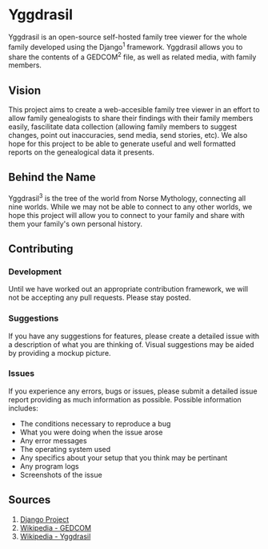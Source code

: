 # Yggdrasil
Yggdrasil is an open-source self-hosted family tree viewer for the whole family developed using the Django<sup>1</sup> framework. Yggdrasil allows you to share the contents of a GEDCOM<sup>2</sup> file, as well as related media, with family members.

## Vision
This project aims to create a web-accesible family tree viewer in an effort to allow family genealogists to share their findings with their family members easily, fascilitate data collection (allowing family members to suggest changes, point out inaccuracies, send media, send stories, etc). We also hope for this project to be able to generate useful and well formatted reports on the genealogical data it presents.

## Behind the Name
Yggdrasil<sup>3</sup> is the tree of the world from Norse Mythology, connecting all nine worlds. While we may not be able to connect to any other worlds, we hope this project will allow you to connect to your family and share with them your family's own personal history.

## Contributing
### Development
Until we have worked out an appropriate contribution framework, we will not be accepting any pull requests. Please stay posted.

### Suggestions
If you have any suggestions for features, please create a detailed issue with a description of what you are thinking of. Visual suggestions may be aided by providing a mockup picture.

### Issues
If you experience any errors, bugs or issues, please submit a detailed issue report providing as much information as possible. Possible information includes:
* The conditions necessary to reproduce a bug
* What you were doing when the issue arose
* Any error messages
* The operating system used
* Any specifics about your setup that you think may be pertinant
* Any program logs
* Screenshots of the issue

## Sources
1. [Django Project](https://www.djangoproject.com/)
2. [Wikipedia - GEDCOM](https://en.wikipedia.org/wiki/GEDCOM)
3. [Wikipedia - Yggdrasil](https://en.wikipedia.org/wiki/Yggdrasil)
